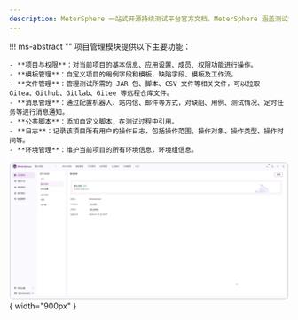 ```yaml
---
description: MeterSphere 一站式开源持续测试平台官方文档。MeterSphere 涵盖测试管理、接口测试、UI 测试和性能测试等功能，全面兼容 JMeter、Selenium 等主流开源标准，有效助力开发和测试团队充分利用云弹性进行高度可 扩展的自动化测试，加速高质量的软件交付。
---
```


!!! ms-abstract ""
    项目管理模块提供以下主要功能：<br>

    - **项目与权限**：对当前项目的基本信息、应用设置、成员、权限功能进行操作。
    - **模板管理**：自定义项目的用例字段和模板，缺陷字段、模板及工作流。
    - **文件管理**：管理测试所需的 JAR 包、脚本、CSV 文件等相关文件，可以拉取 Gitea、Github、Gitlab、Gitee 等远程仓库文件。
    - **消息管理**：通过配置机器人、站内信、邮件等方式，对缺陷、用例、测试情况、定时任务等进行消息通知。
    - **公共脚本**：添加自定义脚本，在测试过程中引用。
    - **日志**：记录该项目所有用户的操作日志，包括操作范围、操作对象、操作类型、操作时间等。
    - **环境管理**：维护当前项目的所有环境信息，环境组信息。

![!项目设置](../../img/project_management/overview/系统管理页面.png){ width="900px" }
